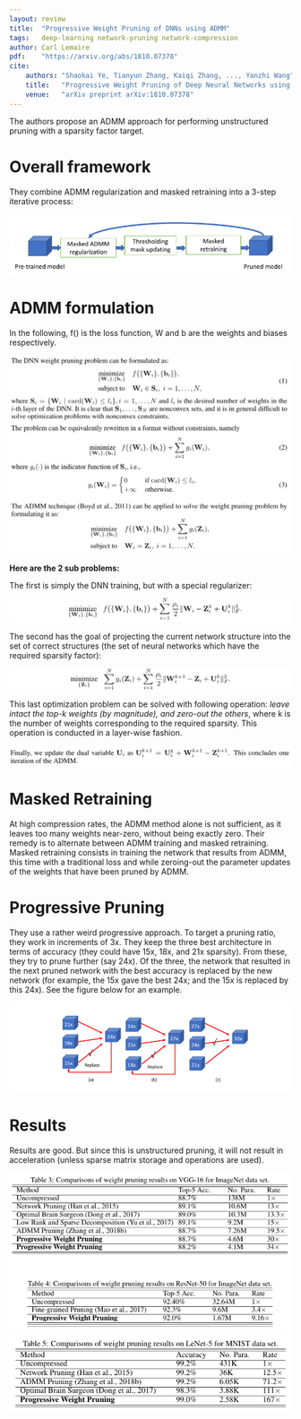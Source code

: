 ```yaml
---
layout: review
title:  "Progressive Weight Pruning of DNNs using ADMM"
tags:   deep-learning network-pruning network-compression
author: Carl Lemaire
pdf:    "https://arxiv.org/abs/1810.07378"
cite:
    authors: "Shaokai Ye, Tianyun Zhang, Kaiqi Zhang, ..., Yanzhi Wang"
    title:   "Progressive Weight Pruning of Deep Neural Networks using ADMM"
    venue:   "arXiv preprint arXiv:1810.07378"
---
```


The authors propose an ADMM approach for performing unstructured pruning with a sparsity factor target.

# Overall framework

They combine ADMM regularization and masked retraining into a 3-step iterative process:

![](/deep-learning/images/pruning-admm/fig1.png)

# ADMM formulation

In the following, f() is the loss function, W and b are the weights and biases respectively.

![](/deep-learning/images/pruning-admm/eq_a.png)

**Here are the 2 sub problems:**

The first is simply the DNN training, but with a special regularizer:

![](/deep-learning/images/pruning-admm/eq4.png)

The second has the goal of projecting the current network structure into the set of correct structures (the set of neural networks which have the required sparsity factor):

![](/deep-learning/images/pruning-admm/eq_subp2.png)

This last optimization problem can be solved with following operation: _leave intact the top-k weights (by magnitude), and zero-out the others_, where k is the number of weights corresponding to the required sparsity. This operation is conducted in a layer-wise fashion.

![](/deep-learning/images/pruning-admm/dual_update.png)

# Masked Retraining

At high compression rates, the ADMM method alone is not sufficient, as it leaves too many weights near-zero, without being exactly zero. Their remedy is to alternate between ADMM training and masked retraining. Masked retraining consists in training the network that results from ADMM, this time with a traditional loss and while zeroing-out the parameter updates of the weights that have been pruned by ADMM.

# Progressive Pruning

They use a rather weird progressive approach. To target a pruning ratio, they work in increments of 3x. They keep the three best architecture in terms of accuracy (they could have 15x, 18x, and 21x sparsity). From these, they try to prune further (say 24x). Of the three, the network that resulted in the next pruned network with the best accuracy is replaced by the new network (for example, the 15x gave the best 24x; and the 15x is replaced by this 24x). See the figure below for an example.

![](/deep-learning/images/pruning-admm/progressive.png)

# Results

Results are good. But since this is unstructured pruning, it will not result in acceleration (unless sparse matrix storage and operations are used).

![](/deep-learning/images/pruning-admm/tab3-4.png)
![](/deep-learning/images/pruning-admm/tab5.png)